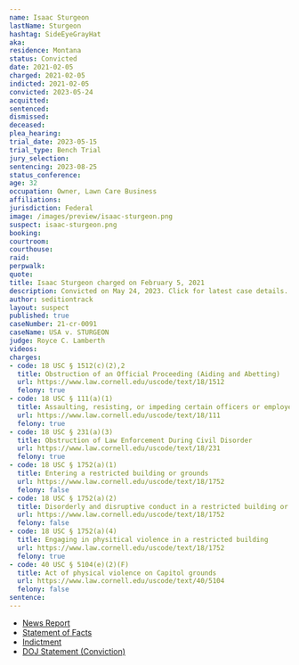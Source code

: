 ```yaml
---
name: Isaac Sturgeon
lastName: Sturgeon
hashtag: SideEyeGrayHat
aka:
residence: Montana
status: Convicted
date: 2021-02-05
charged: 2021-02-05
indicted: 2021-02-05
convicted: 2023-05-24
acquitted:
sentenced:
dismissed:
deceased:
plea_hearing:
trial_date: 2023-05-15
trial_type: Bench Trial
jury_selection:
sentencing: 2023-08-25
status_conference:
age: 32
occupation: Owner, Lawn Care Business
affiliations:
jurisdiction: Federal
image: /images/preview/isaac-sturgeon.png
suspect: isaac-sturgeon.png
booking:
courtroom:
courthouse:
raid:
perpwalk:
quote:
title: Isaac Sturgeon charged on February 5, 2021
description: Convicted on May 24, 2023. Click for latest case details.
author: seditiontrack
layout: suspect
published: true
caseNumber: 21-cr-0091
caseName: USA v. STURGEON
judge: Royce C. Lamberth
videos:
charges:
- code: 18 USC § 1512(c)(2),2
  title: Obstruction of an Official Proceeding (Aiding and Abetting)
  url: https://www.law.cornell.edu/uscode/text/18/1512
  felony: true
- code: 18 USC § 111(a)(1)
  title: Assaulting, resisting, or impeding certain officers or employees
  url: https://www.law.cornell.edu/uscode/text/18/111
  felony: true
- code: 18 USC § 231(a)(3)
  title: Obstruction of Law Enforcement During Civil Disorder
  url: https://www.law.cornell.edu/uscode/text/18/231
  felony: true
- code: 18 USC § 1752(a)(1)
  title: Entering a restricted building or grounds
  url: https://www.law.cornell.edu/uscode/text/18/1752
  felony: false
- code: 18 USC § 1752(a)(2)
  title: Disorderly and disruptive conduct in a restricted building or grounds
  url: https://www.law.cornell.edu/uscode/text/18/1752
  felony: false
- code: 18 USC § 1752(a)(4)
  title: Engaging in physitical violence in a restricted building
  url: https://www.law.cornell.edu/uscode/text/18/1752
  felony: true
- code: 40 USC § 5104(e)(2)(F)
  title: Act of physical violence on Capitol grounds
  url: https://www.law.cornell.edu/uscode/text/40/5104
  felony: false
sentence:
---
```

- [News Report](https://bbcbreakingnews.com/capitol-rioter-isaac-sturgeon-is-arrested-by-fbi-at-jfk-after-being-deported-from-kenya/)
- [Statement of Facts](https://extremism.gwu.edu/sites/g/files/zaxdzs2191/f/Isaac%20Steve%20Sturgeon%20Affidavit%20in%20Support%20of%20Removal.pdf)
- [Indictment](https://storage.courtlistener.com/recap/gov.uscourts.dcd.227210/gov.uscourts.dcd.227210.53.0.pdf)
- [DOJ Statement (Conviction)](https://www.justice.gov/usao-dc/pr/two-men-convicted-assault-law-enforcement-obstruction-and-other-charges-stemming-jan-6)
